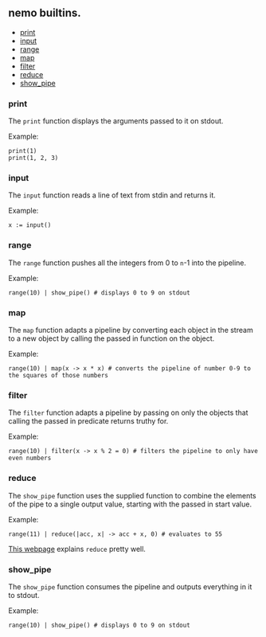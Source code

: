 ## nemo builtins.

* [print](#print)
* [input](#input)
* [range](#range)
* [map](#map)
* [filter](#filter)
* [reduce](#reduce)
* [show_pipe](#show_pipe)

<a id="print"></a>
### print
The `print` function displays the arguments passed to it on stdout.

Example:
```
print(1)
print(1, 2, 3)
```

<a id="input"></a>
### input
The `input` function reads a line of text from stdin and returns it.

Example:
```
x := input()
```

<a id="range"></a>
### range
The `range` function pushes all the integers from 0 to `n`-1 into the pipeline.  

Example:
```
range(10) | show_pipe() # displays 0 to 9 on stdout
```

<a id="map"></a>
### map
The `map` function adapts a pipeline by converting each object in the stream to a new object
by calling the passed in function on the object.

Example:
```
range(10) | map(x -> x * x) # converts the pipeline of number 0-9 to the squares of those numbers
```


<a id="filter"></a>
### filter
The `filter` function adapts a pipeline by passing on only the objects that calling the passed in
predicate returns truthy for.

Example:
```
range(10) | filter(x -> x % 2 = 0) # filters the pipeline to only have even numbers
```

<a id="reduce"></a>
### reduce
The `show_pipe` function uses the supplied function to combine the elements of the pipe to a single output value, starting with the passed in start value.

Example:
```
range(11) | reduce(|acc, x| -> acc + x, 0) # evaluates to 55
```

[This webpage](https://www.martinfowler.com/articles/collection-pipeline/reduce.html) explains `reduce` pretty well.

<a id="show_pipe"></a>
### show_pipe
The `show_pipe` function consumes the pipeline and outputs everything in it to stdout.

Example:
```
range(10) | show_pipe() # displays 0 to 9 on stdout
```
